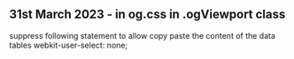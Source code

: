 ## 31st March 2023 - in og.css in .ogViewport class
suppress following statement to allow copy paste the content of the data tables
webkit-user-select: none;